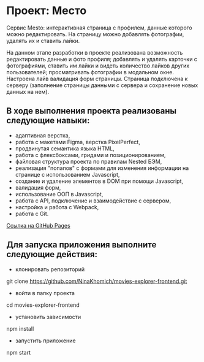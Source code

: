 # Проект: Место

Сервис Mesto: интерактивная страница с профилем, данные которого можно редактировать. На страницу можно добавлять фотографии, удалять их и ставить лайки.

На данном этапе разработки в проекте реализована возможность редактировать данные и фото профиля; добавлять и удалять карточки с фотографиями, ставить им лайки и видеть количество лайков других пользователей; просматривать фотографии в модальном окне. Настроена лайв валидация форм страницы. Страница подключена к серверу (заполнение страницы данными с сервера и сохранение новых данных на нем).

## В ходе выполнения проекта реализованы следующие навыки:

* адаптивная верстка,
* работа с макетами Figma, верстка PixelPerfect,
* продвинутая семантика языка HTML,
* работа с флексбоксами, гридами и позиционированием,
* файловая структура проекта по правилам Nested БЭМ,
* реализация "попапов" с формами для изменения информации на странице с использованием Javascript,
* создание и удаление элементов в DOM при помощи Javascript,
* валидация форм,
* использование ООП в Javascript,
* работа с API, подключение и взаимодействие с сервером,
* настройка и работа с Webpack,
* работа с Git.

[Ссылка на GitHub Pages](https://ninakhomich.github.io/Mesto/)

## Для запуска приложения выполните следующие действия:

* клонировать репозиторий

git clone https://github.com/NinaKhomich/movies-explorer-frontend.git

* войти в папку проекта

cd movies-explorer-frontend

* установить зависимости

npm install

* запустить приложение

npm start
